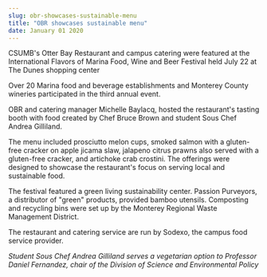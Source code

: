 ```yaml
---
slug: obr-showcases-sustainable-menu
title: "OBR showcases sustainable menu"
date: January 01 2020
---
```


<p> 
</p><p>CSUMB's Otter Bay Restaurant and campus catering were featured at the International Flavors of Marina Food, Wine and Beer Festival held July 22 at The Dunes shopping center
</p><p>Over 20 Marina food and beverage establishments and Monterey County wineries participated in the third annual event.
</p><p>OBR and catering manager Michelle Baylacq, hosted the restaurant's tasting booth with food created by Chef Bruce Brown and student Sous Chef Andrea Gilliland.
</p><p>The menu included prosciutto melon cups, smoked salmon with a gluten-free cracker on apple jicama slaw, jalapeno citrus prawns also served with a gluten-free cracker, and artichoke crab crostini. The offerings were designed to showcase the restaurant's focus on serving local and sustainable food.
</p><p>The festival featured a green living sustainability center. Passion Purveyors, a distributor of "green" products, provided bamboo utensils. Composting and recycling bins were set up by the Monterey Regional Waste Management District.
</p><p>The restaurant and catering service are run by Sodexo, the campus food service provider.
</p><p><em>Student Sous Chef Andrea Gilliland serves a vegetarian option to Professor Daniel Fernandez, chair of the Division of  Science and Environmental Policy</em>
</p><p> 
</p>
